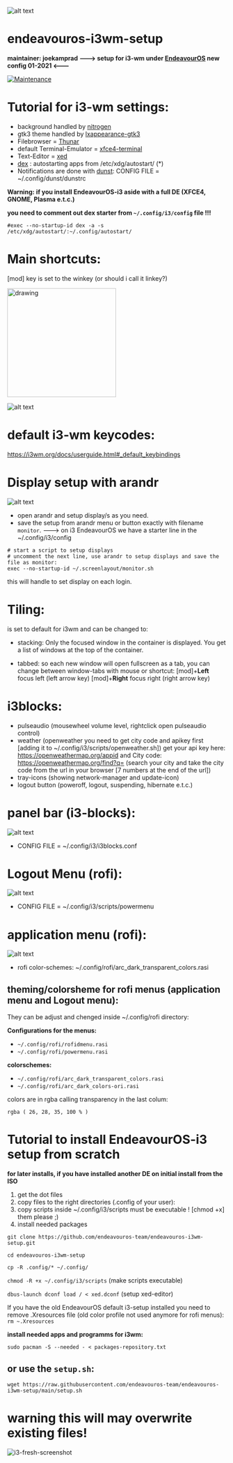 ![alt text](https://repository-images.githubusercontent.com/334535607/7618aa00-bb14-11eb-93c5-d593c9466730 "eos-i3")

# endeavouros-i3wm-setup
**maintainer: joekamprad --->  setup for i3-wm under [EndeavourOS](https://endeavouros.com) new config 01-2021 <---**

[![Maintenance](https://img.shields.io/maintenance/yes/2021.svg)]()

# Tutorial for i3-wm settings:
* background handled by [nitrogen](https://wiki.archlinux.org/index.php/nitrogen)
* gtk3 theme handled by [lxappearance-gtk3](https://wiki.lxde.org/de/LXAppearance)
* Filebrowser = [Thunar](https://docs.xfce.org/xfce/thunar/start)
* default Terminal-Emulator = [xfce4-terminal](https://docs.xfce.org/apps/terminal/start)
* Text-Editor = [xed](https://github.com/linuxmint/xed)
* [dex](https://github.com/jceb/dex) : autostarting apps from /etc/xdg/autostart/ (*)
* Notifications are done with [dunst](https://dunst-project.org): CONFIG FILE = ~/.config/dunst/dunstrc

**Warning:**
**if you install EndeavourOS-i3 aside with a full DE (XFCE4, GNOME, Plasma e.t.c.)** 

**you need to comment out dex starter from `~/.config/i3/config` file !!!**

`#exec --no-startup-id dex -a -s /etc/xdg/autostart/:~/.config/autostart/`

# Main shortcuts:
[mod] key is set to the winkey (or should i call it linkey?)

<img src="https://raw.githubusercontent.com/endeavouros-team/screenshots/master/linkey.png" alt="drawing" width="250"/>

![alt text](https://raw.githubusercontent.com/endeavouros-team/screenshots/master/eos-i3-main-shortcuts.png "main-shortcuts")

# default i3-wm keycodes: 
https://i3wm.org/docs/userguide.html#_default_keybindings

# Display setup with arandr
![alt text](https://raw.githubusercontent.com/endeavouros-team/screenshots/master/arandr-display-setup-i3.png "arandr-i3-display-setup")
* open arandr and setup display/s as you need.
* save the setup from arandr menu or button exactly with filename `monitor`.
---> on i3 EndeavourOS we have a starter line in the ~/.config/i3/config

```
# start a script to setup displays
# uncomment the next line, use arandr to setup displays and save the file as monitor:
exec --no-startup-id ~/.screenlayout/monitor.sh
```
this will handle to set display on each login.


# Tiling:
is set to default for i3wm and can be changed to: 
* stacking:
Only the focused window in the container is displayed. You get a list of windows at the top of the container.

* tabbed:
so each new window will open fullscreen as a tab, you can change between window-tabs with mouse or shortcut:
[mod]+**Left** focus left (left arrow key)
[mod]+**Right** focus right (right arrow key)

# i3blocks:
* pulseaudio (mousewheel volume level, rightclick open pulseaudio control)
* weather (openweather you need to get city code and apikey first [adding it to ~/.config/i3/scripts/openweather.sh])
get your api key here: https://openweathermap.org/appid and City code: https://openweathermap.org/find?q= (search your city     and take the city code from the url in your browser [7 numbers at the end of the url])
* tray-icons (showing network-manager and update-icon)
* logout button (poweroff, logout, suspending, hibernate e.t.c.)

# panel bar (i3-blocks):
![alt text](https://raw.githubusercontent.com/endeavouros-team/screenshots/master/panel.png "bar legende")
* CONFIG FILE = ~/.config/i3/i3blocks.conf
# Logout Menu (rofi):
![alt text](https://raw.githubusercontent.com/endeavouros-team/screenshots/master/logout-menu.png "logout-menu")
* CONFIG FILE = ~/.config/i3/scripts/powermenu
# application menu (rofi):
![alt text](https://raw.githubusercontent.com/endeavouros-team/screenshots/master/appmenu.png "appmenu")
* rofi color-schemes: ~/.config/rofi/arc_dark_transparent_colors.rasi

## theming/colorsheme for rofi menus (application menu and Logout menu):

They can be adjust and chenged inside ~/.config/rofi directory:

**Configurations for the menus:**

* `~/.config/rofi/rofidmenu.rasi`
* `~/.config/rofi/powermenu.rasi`

**colorschemes:**

* `~/.config/rofi/arc_dark_transparent_colors.rasi`
* `~/.config/rofi/arc_dark_colors-ori.rasi`

colors are in rgba calling transparency in the last colum:

`rgba ( 26, 28, 35, 100 % )`



# Tutorial to install EndeavourOS-i3 setup from scratch 
**for later installs, if you have installed another DE on initial install from the ISO**

1. get the dot files
2. copy files to the right directories (.config of your user):
3. copy scripts inside ~/.config/i3/scripts must be executable ! [chmod +x] them please ;)
4. install needed packages

`git clone https://github.com/endeavouros-team/endeavouros-i3wm-setup.git`

`cd endeavouros-i3wm-setup`

`cp -R .config/* ~/.config/`

`chmod -R +x ~/.config/i3/scripts` (make scripts executable)

`dbus-launch dconf load / < xed.dconf` (setup xed-editor)

If you have the old EndeavourOS default i3-setup installed you need to remove .Xresources file
(old color profile not used anymore for rofi menus):
`rm ~.Xresources`

**install needed apps and programms for i3wm:**

`sudo pacman -S --needed - < packages-repository.txt`

## or use the `setup.sh`:

`wget https://raw.githubusercontent.com/endeavouros-team/endeavouros-i3wm-setup/main/setup.sh`

# warning this will may overwrite existing files!

![i3-fresh-screenshot](https://raw.githubusercontent.com/endeavouros-team/screenshots/master/screen.png)

